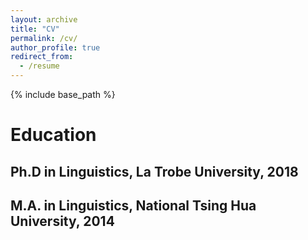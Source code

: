 ```yaml
---
layout: archive
title: "CV"
permalink: /cv/
author_profile: true
redirect_from:
  - /resume
---
```


{% include base_path %}

# Education

## Ph.D in Linguistics, La Trobe University, 2018

## M.A. in Linguistics, National Tsing Hua University, 2014


